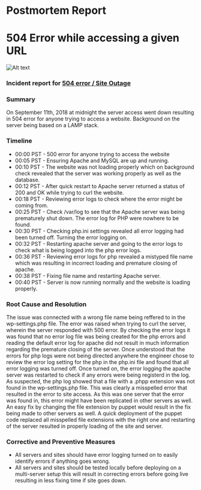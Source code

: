# Postmortem Report
# 504 Error while accessing a given URL
![Alt text](https://raw.githubusercontent.com/MitaliSengupta/holberton-system_engineering-devops/master/0x19-postmortem/image.gif)

### Incident report for [504 error / Site Outage](https://github.com/MitaliSengupta/holberton-system_engineering-devops/tree/master/0x17-web_stack_debugging_3)

### Summary
On September 11th, 2018 at midnight the server access went down resulting in 504 error for anyone trying to access a website. Background on the server being based on a LAMP stack.

### Timeline
* 00:00 PST - 500 error for anyone trying to access the website
* 00:05 PST - Ensuring Apache and MySQL are up and running.
* 00:10 PST - The website was not loading properly which on background check revealed that the server was working properly as
  well as the database.
* 00:12 PST - After quick restart to Apache server returned a status of 200 and OK while trying to curl the website.
* 00:18 PST - Reviewing error logs to check where the error might be coming from.
* 00:25 PST - Check /var/log to see that the Apache server was being prematurely shut down. The error log for PHP were nowhere to   be found.
* 00:30 PST - Checking php.ini settings revealed all error logging had been turned off. Turning the error logging on.
* 00:32 PST - Restarting apache server and going to the error logs to check what is being logged into the php error logs.
* 00:36 PST - Reviewing error logs for php revealed a mistyped file name which was resulting in incorrect loading and premature     closing of apache.
* 00:38 PST - Fixing file name and restarting Apache server.
* 00:40 PST - Server is now running normally and the website is loading properly.

### Root Cause and Resolution
The issue was connected with a wrong file name being reffered to in the wp-settings.php file. The error was raised when trying to curl the server, wherein the server responded with 500 error. By checking the error logs it was found that no error log file was being created for the php errors and reading the default error log for apache did not result in much information regarding the premature closing of the server. Once understood that the errors for php logs were not being directed anywhere the engineer chose to review the error log setting for the php in the php.ini file and found that all error logging was turned off. Once turned on, the error logging the apache server was restarted to check if any errors were being registerd in the log. As suspected, the php log showed that a file with a .phpp extension was not found in the wp-settings.php file. This was clearly a misspelled error that resulted in the error to site access. As this was one server that the error was found in, this error might have been replicated in other servers as well. An easy fix by changing the file extension by puppet would result in the fix being made to other servers as well. A quick deployment of the puppet code replaced all misspelled file extensions with the right one and restarting of the server resulted in properly loading of the site and server.

### Corrective and Preventive Measures
* All servers and sites should have error logging turned on to easily identify errors if anything goes wrong.
* All servers and sites should be tested locally before deploying on a multi-server setup this will result in correcting errors     before going live resulting in less fixing time if site goes down.
